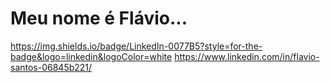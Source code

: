 # Meu nome é Flávio...
https://img.shields.io/badge/LinkedIn-0077B5?style=for-the-badge&logo=linkedin&logoColor=white
https://www.linkedin.com/in/flavio-santos-06845b221/
